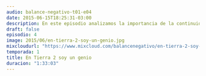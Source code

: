```yaml
---
audio: balance-negativo-t01-e04
date: 2015-06-15T18:25:31-03:00
description: En este episodio analizamos la importancia de la continuidad en los comics, los reinicios y el fanatismo por la coherencia. Hablamos de cómo las grandes editoriales han tratado el tema.
draft: false
episodio: 4
image: 2015/06/en-tierra-2-soy-un-genio.jpg
mixcloudurl: "https://www.mixcloud.com/balancenegativo/en-tierra-2-soy-un-genio-balance-negativo-t01-e04/"
temporada: 1
title: En Tierra 2 soy un genio
duracion: "1:33:03"
---
```


